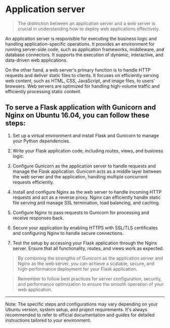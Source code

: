 # Application server

> The distinction between an application server and a web server is crucial in understanding how to deploy web applications effectively. 

An application server is responsible for executing the business logic and handling application-specific operations. It provides an environment for running server-side code, such as application frameworks, middleware, and database connectors. It supports the execution of dynamic, interactive, and data-driven web applications.

On the other hand, a web server's primary function is to handle HTTP requests and deliver static files to clients. It focuses on efficiently serving web content, such as HTML, CSS, JavaScript, and image files, to users' browsers. Web servers are optimized for handling high-volume traffic and efficiently processing static content.

## To serve a Flask application with Gunicorn and Nginx on Ubuntu 16.04, you can follow these steps:

1. Set up a virtual environment and install Flask and Gunicorn to manage your Python dependencies.

2. Write your Flask application code, including routes, views, and business logic.

3. Configure Gunicorn as the application server to handle requests and manage the Flask application. Gunicorn acts as a middle layer between the web server and the application, handling multiple concurrent requests efficiently.

4. Install and configure Nginx as the web server to handle incoming HTTP requests and act as a reverse proxy. Nginx can efficiently handle static file serving and manage SSL termination, load balancing, and caching.

5. Configure Nginx to pass requests to Gunicorn for processing and receive responses back.

6. Secure your application by enabling HTTPS with SSL/TLS certificates and configuring Nginx to handle secure connections.

7. Test the setup by accessing your Flask application through the Nginx server. Ensure that all functionality, routes, and views work as expected.

> By combining the strengths of Gunicorn as the application server and Nginx as the web server, you can achieve a scalable, secure, and high-performance deployment for your Flask application.

> Remember to follow best practices for server configuration, security, and performance optimization to ensure the smooth operation of your web application.
-------------------

Note: The specific steps and configurations may vary depending on your Ubuntu version, system setup, and project requirements. It's always recommended to refer to official documentation and guides for detailed instructions tailored to your environment.
